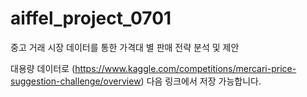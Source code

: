 # aiffel_project_0701
중고 거래 시장 데이터를 통한 가격대 별 판매 전략 분석 및 제안

대용량 데이터로 (https://www.kaggle.com/competitions/mercari-price-suggestion-challenge/overview) 다음 링크에서 저장 가능합니다.
